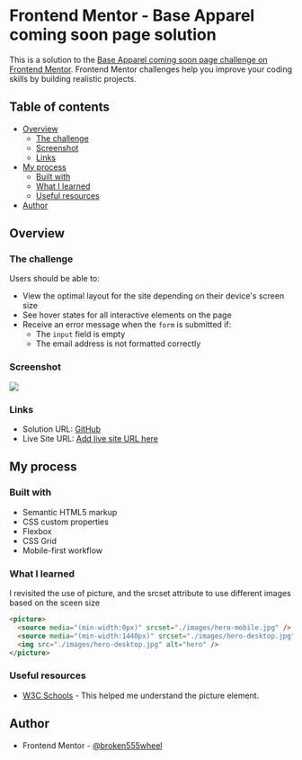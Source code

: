# Frontend Mentor - Base Apparel coming soon page solution

This is a solution to the [Base Apparel coming soon page challenge on Frontend Mentor](https://www.frontendmentor.io/challenges/base-apparel-coming-soon-page-5d46b47f8db8a7063f9331a0). Frontend Mentor challenges help you improve your coding skills by building realistic projects.

## Table of contents

- [Overview](#overview)
  - [The challenge](#the-challenge)
  - [Screenshot](#screenshot)
  - [Links](#links)
- [My process](#my-process)
  - [Built with](#built-with)
  - [What I learned](#what-i-learned)
  - [Useful resources](#useful-resources)
- [Author](#author)


## Overview

### The challenge

Users should be able to:

- View the optimal layout for the site depending on their device's screen size
- See hover states for all interactive elements on the page
- Receive an error message when the `form` is submitted if:
  - The `input` field is empty
  - The email address is not formatted correctly

### Screenshot

![](./screenshot.jpg)

### Links

- Solution URL: [GitHub](https://github.com/mwalimu-creations/fm-base-apparel)
- Live Site URL: [Add live site URL here](https://your-live-site-url.com)

## My process

### Built with

- Semantic HTML5 markup
- CSS custom properties
- Flexbox
- CSS Grid
- Mobile-first workflow

### What I learned

I revisited the use of picture, and the srcset attribute to use different images based on the sceen size

```html
<picture>
  <source media="(min-width:0px)" srcset="./images/hero-mobile.jpg" />
  <source media="(min-width:1440px)" srcset="./images/hero-desktop.jpg" />
  <img src="./images/hero-desktop.jpg" alt="hero" />
</picture>
```

### Useful resources

- [W3C Schools](https://www.w3schools.com/html/) - This helped me understand the picture element.

## Author

- Frontend Mentor - [@broken555wheel](https://www.frontendmentor.io/profile/broken555wheel)



